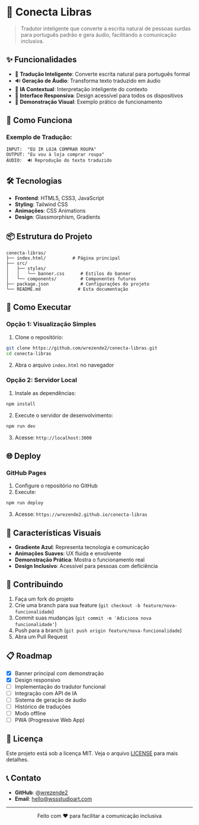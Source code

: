# 🤟 Conecta Libras

> Tradutor inteligente que converte a escrita natural de pessoas surdas para português padrão e gera áudio, facilitando a comunicação inclusiva.

## ✨ Funcionalidades

- 📝 **Tradução Inteligente**: Converte escrita natural para português formal
- 🔊 **Geração de Áudio**: Transforma texto traduzido em áudio
- 🤖 **IA Contextual**: Interpretação inteligente do contexto
- 📱 **Interface Responsiva**: Design acessível para todos os dispositivos
- 🎯 **Demonstração Visual**: Exemplo prático de funcionamento

## 🚀 Como Funciona

### Exemplo de Tradução:
```
INPUT:  "EU IR LOJA COMPRAR ROUPA"
OUTPUT: "Eu vou à loja comprar roupa"
ÁUDIO:  🔊 Reprodução do texto traduzido
```

## 🛠️ Tecnologias

- **Frontend**: HTML5, CSS3, JavaScript
- **Styling**: Tailwind CSS
- **Animações**: CSS Animations
- **Design**: Glassmorphism, Gradients

## 📦 Estrutura do Projeto

```
conecta-libras/
├── index.html/          # Página principal
├── src/
│   ├── styles/
│   │   └── banner.css      # Estilos do banner
│   └── components/         # Componentes futuros
├── package.json            # Configurações do projeto
└── README.md              # Esta documentação
```

## 🔧 Como Executar

### Opção 1: Visualização Simples
1. Clone o repositório:
```bash
git clone https://github.com/wrezende2/conecta-libras.git
cd conecta-libras
```

2. Abra o arquivo `index.html` no navegador

### Opção 2: Servidor Local
1. Instale as dependências:
```bash
npm install
```

2. Execute o servidor de desenvolvimento:
```bash
npm run dev
```

3. Acesse: `http://localhost:3000`

## 🌐 Deploy

### GitHub Pages
1. Configure o repositório no GitHub
2. Execute:
```bash
npm run deploy
```
3. Acesse: `https://wrezende2.github.io/conecta-libras`

## 🎨 Características Visuais

- **Gradiente Azul**: Representa tecnologia e comunicação
- **Animações Suaves**: UX fluida e envolvente
- **Demonstração Prática**: Mostra o funcionamento real
- **Design Inclusivo**: Acessível para pessoas com deficiência

## 🤝 Contribuindo

1. Faça um fork do projeto
2. Crie uma branch para sua feature (`git checkout -b feature/nova-funcionalidade`)
3. Commit suas mudanças (`git commit -m 'Adiciona nova funcionalidade'`)
4. Push para a branch (`git push origin feature/nova-funcionalidade`)
5. Abra um Pull Request

## 📋 Roadmap

- [x] Banner principal com demonstração
- [x] Design responsivo
- [ ] Implementação do tradutor funcional
- [ ] Integração com API de IA
- [ ] Sistema de geração de áudio
- [ ] Histórico de traduções
- [ ] Modo offline
- [ ] PWA (Progressive Web App)

## 📄 Licença

Este projeto está sob a licença MIT. Veja o arquivo [LICENSE](LICENSE) para mais detalhes.

## 📞 Contato

- **GitHub**: [@wrezende2](https://github.com/wrezende2)
- **Email**: hello@wssstudioart.com

---

<div align="center">
  <p>Feito com ❤️ para facilitar a comunicação inclusiva</p>
</div>

